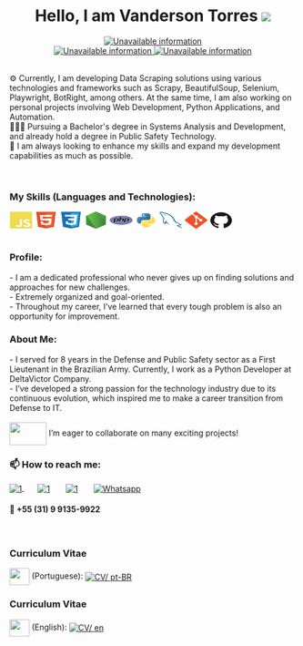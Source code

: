 <h1 align="center"> Hello, I am Vanderson Torres <img src="https://github.com/blackcater/blackcater/raw/main/images/Hi.gif" height="32"/> </h1>

<div style="display: inline_block" align="center">
  <a href="https://github.com/VandersonTorres">
    <img height="200em" width="650em" src="https://github-profile-summary-cards.vercel.app/api/cards/profile-details?username=VandersonTorres&theme=github_dark" alt="Unavailable information"><br />
    <img width="49%" height="200px" src="https://github-readme-stats.vercel.app/api?username=VandersonTorres&show_icons=true&count_private=true&hide=contribs&hide_border=true&title_color=00bfbf&icon_color=00bfbf&text_color=c9d1d9&bg_color=0d1117" alt="Unavailable information" />
    <img width="41%" height="195px" src="https://github-readme-stats.vercel.app/api/top-langs/?username=VandersonTorres&layout=compact&hide_border=true&title_color=00bfbf&text_color=00bfbf&bg_color=0d1117" alt="Unavailable information" />
  </a>
  
</div><br/>

<div>
  <p>
    ⚙️ Currently, I am developing Data Scraping solutions using various technologies and frameworks such as Scrapy, BeautifulSoup, Selenium, Playwright, BotRight, among others. At the same time, I am also working on personal projects involving Web Development, Python Applications, and Automation.<br/>
    👨🏽‍🎓 Pursuing a Bachelor's degree in Systems Analysis and Development, and already hold a degree in Public Safety Technology.<br/>
    👀 I am always looking to enhance my skills and expand my development capabilities as much as possible.
  </p>
</div>

<div style="display: inline_block"><br/>
  <h3>My Skills (Languages and Technologies):</h3>
  <img align="center" alt="Vanderson-Js" height="30" width="40" src="https://raw.githubusercontent.com/devicons/devicon/master/icons/javascript/javascript-plain.svg">
  <img align="center" alt="Vanderson-HTML" height="30" width="40" src="https://raw.githubusercontent.com/devicons/devicon/master/icons/html5/html5-original.svg">
  <img align="center" alt="Vanderson-CSS" height="30" width="40" src="https://raw.githubusercontent.com/devicons/devicon/master/icons/css3/css3-original.svg">
  <img align="center" alt="Vanderson-Node" height="30" width="40" src="https://raw.githubusercontent.com/devicons/devicon/master/icons/nodejs/nodejs-original.svg">
  <img align="center" alt="Vanderson-Php" height="30" width="40" src="https://raw.githubusercontent.com/devicons/devicon/master/icons/php/php-original.svg">
  <img align="center" alt="Vanderson-Python" height="30" width="40" src="https://raw.githubusercontent.com/devicons/devicon/master/icons/python/python-original.svg">
  <img align="center" alt="Vanderson-Mysql" height="30" width="40" src="https://raw.githubusercontent.com/devicons/devicon/master/icons/mysql/mysql-original.svg">
  <img align="center" alt="Vanderson-Mysql" height="30" width="40" src="https://raw.githubusercontent.com/devicons/devicon/master/icons/git/git-original.svg">
  <img align="center" alt="Vanderson-Mysql" height="30" width="40" src="https://raw.githubusercontent.com/devicons/devicon/master/icons/github/github-original.svg">
</div><br/>

<div>
  <h3>Profile:</h3>
  <p>
    - I am a dedicated professional who never gives up on finding solutions and approaches for new challenges.<br/>
    - Extremely organized and goal-oriented.<br/>
    - Throughout my career, I’ve learned that every tough problem is also an opportunity for improvement.
  </p>
  
  <h3>About Me:</h3>
  <p>
    - I served for 8 years in the Defense and Public Safety sector as a First Lieutenant in the Brazilian Army. Currently, I work as a Python Developer at DeltaVictor Company.<br/>
    - I’ve developed a strong passion for the technology industry due to its continuous evolution, which inspired me to make a career transition from Defense to IT.<br/><br/>
    <img src="https://gifs.eco.br/wp-content/uploads/2022/07/gifs-de-aperto-de-mao-14.gif" align="center" height="40" width="65"> I’m eager to collaborate on many exciting projects!
  </p>
</div>

<div>
  <h3> 📫 How to reach me: </h3>
  <p align="left" dir="auto">
    <a a rel="noopener" data-link="mailto:vanderson.torres1@hotmail.com" href="mailto:vanderson.torres1@hotmail.com" target="_top"><img align="center" src="https://mailmeteor.com/logos/assets/PNG/Microsoft_Office_Outlook_Logo_512px.png" alt="1" height="50" width="50" style="max-width: 100%;"> </a> &nbsp &nbsp &nbsp
    <a href="https://www.linkedin.com/in/vanderson-torres-de-fátima" rel="nofollow"><img align="center" src="https://bit.ly/3yepBf4" alt="1" height="40" width="40" style="max-width: 100%;"></a> &nbsp &nbsp &nbsp
    <a href="https://www.instagram.com/vanderson._torres/" rel="nofollow"><img align="center" src="https://bit.ly/3IPIQ3B" alt="1" height="40" width="40" style="max-width: 100%;"></a> &nbsp &nbsp &nbsp
    <a href="https://api.whatsapp.com/send?phone=5531991359922" rel="nofollow"><img align="center" src="https://png.pngtree.com/png-vector/20221018/ourmid/pngtree-whatsapp-icon-png-image_6315990.png" alt="Whatsapp" height="40" width="40" style="max-width: 100%;"></a><br/>
  </p>
  <h4> 📲 +55 (31) 9 9135-9922 </h4>
</div><br/>

<div>
  <h3> Curriculum Vitae </h3>
  <p> <img src="https://www.countryflags.com/wp-content/uploads/brazil-flag-png-xl.png" align="center" height="30" width="35"> 
    (Portuguese): <a href="https://drive.google.com/file/d/1xsnWBGTP-93r-JkFNr8ADd_0yIbZc0kG/view?usp=sharing" rel="nofollow"><img align="center" src="https://estuarine.jp/wp-content/uploads/2020/05/google-drive-icon480.png" alt="CV/ pt-BR" height="70" width="70" style="max-width: 100%;"></a>
  </p>
  <h3> Curriculum Vitae </h3>
  <p> <img src="https://www.freepnglogos.com/uploads/american-flag-png/simple-american-flag-16.png" align="center" height="30" width="35">
    (English): <a href="https://drive.google.com/file/d/1j_M1jEodL_bfSgzNi5Y9rjGt4SzNQi5g/view?usp=sharing" rel="nofollow"><img align="center" src="https://estuarine.jp/wp-content/uploads/2020/05/google-drive-icon480.png" alt="CV/ en" height="70" width="70" style="max-width: 100%;"></a></br>
  </p>
</div>

